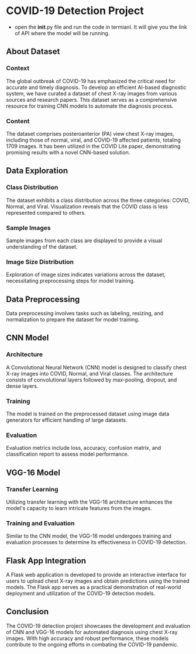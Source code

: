 # COVID-19 Detection Project
- open the __init__.py file and run the code in termianl. It will give you the link of API where the model will be running.
## About Dataset

### Context
The global outbreak of COVID-19 has emphasized the critical need for accurate and timely diagnosis. To develop an efficient AI-based diagnostic system, we have curated a dataset of chest X-ray images from various sources and research papers. This dataset serves as a comprehensive resource for training CNN models to automate the diagnosis process.

### Content
The dataset comprises posteroanterior (PA) view chest X-ray images, including those of normal, viral, and COVID-19 affected patients, totaling 1709 images. It has been utilized in the COVID Lite paper, demonstrating promising results with a novel CNN-based solution.

## Data Exploration

### Class Distribution
The dataset exhibits a class distribution across the three categories: COVID, Normal, and Viral. Visualization reveals that the COVID class is less represented compared to others.

### Sample Images
Sample images from each class are displayed to provide a visual understanding of the dataset.

### Image Size Distribution
Exploration of image sizes indicates variations across the dataset, necessitating preprocessing steps for model training.

## Data Preprocessing

Data preprocessing involves tasks such as labeling, resizing, and normalization to prepare the dataset for model training.

## CNN Model

### Architecture
A Convolutional Neural Network (CNN) model is designed to classify chest X-ray images into COVID, Normal, and Viral classes. The architecture consists of convolutional layers followed by max-pooling, dropout, and dense layers.

### Training
The model is trained on the preprocessed dataset using image data generators for efficient handling of large datasets.

### Evaluation
Evaluation metrics include loss, accuracy, confusion matrix, and classification report to assess model performance.

## VGG-16 Model

### Transfer Learning
Utilizing transfer learning with the VGG-16 architecture enhances the model's capacity to learn intricate features from the images.

### Training and Evaluation
Similar to the CNN model, the VGG-16 model undergoes training and evaluation processes to determine its effectiveness in COVID-19 detection.

## Flask App Integration

A Flask web application is developed to provide an interactive interface for users to upload chest X-ray images and obtain predictions using the trained models. The Flask app serves as a practical demonstration of real-world deployment and utilization of the COVID-19 detection models.

## Conclusion

The COVID-19 detection project showcases the development and evaluation of CNN and VGG-16 models for automated diagnosis using chest X-ray images. With high accuracy and robust performance, these models contribute to the ongoing efforts in combating the COVID-19 pandemic.

